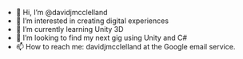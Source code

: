 - 👋 Hi, I’m @davidjmcclelland
- 👀 I’m interested in creating digital experiences
- 🌱 I’m currently learning Unity 3D
- 💞️ I’m looking to find my next gig using Unity and C# 
- 📫 How to reach me: davidjmcclelland at the Google email service.

<!---
davidjmcclelland/davidjmcclelland is a ✨ special ✨ repository because its `README.md` (this file) appears on your GitHub profile.
You can click the Preview link to take a look at your changes.
--->
